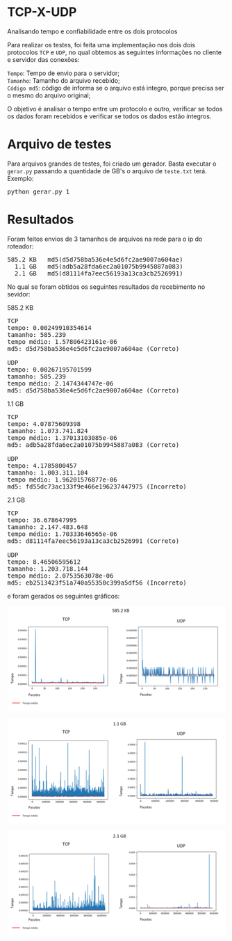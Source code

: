 ﻿# TCP-X-UDP
Analisando tempo e confiabilidade entre os dois protocolos

Para realizar os testes, foi feita uma implementação nos dois dois protocolos `TCP` e `UDP`, no qual
obtemos as seguintes informações no cliente e servidor das conexões:

`Tempo`: Tempo de envio para o servidor; <br />
`Tamanho`: Tamanho do arquivo recebido; <br />
`Código md5`: código de informa se o arquivo está integro, porque precisa ser o mesmo do arquivo original;<br />

O objetivo é analisar o tempo entre um protocolo e outro, verificar se todos os dados foram recebidos
e verificar se todos os dados estão íntegros.

# Arquivo de testes

Para arquivos grandes de testes, foi criado um gerador.
Basta executar o `gerar.py` passando a quantidade de GB's o arquivo de `teste.txt` terá.
Exemplo:

<pre>
python gerar.py 1
</pre>

# Resultados

Foram feitos envios de 3 tamanhos de arquivos na rede para o ip do roteador:
<pre>
585.2 KB   md5(d5d758ba536e4e5d6fc2ae9007a604ae)
  1.1 GB   md5(adb5a28fda6ec2a01075b9945887a083)
  2.1 GB   md5(d81114fa7eec56193a13ca3cb2526991)
</pre>

No qual se foram obtidos os seguintes resultados de recebimento no sevidor:

585.2 KB
<pre>
TCP
tempo: 0.00249910354614
tamanho: 585.239
tempo médio: 1.57806423161e-06
md5: d5d758ba536e4e5d6fc2ae9007a604ae (Correto)

UDP 
tempo: 0.00267195701599
tamanho: 585.239
tempo médio: 2.1474344747e-06
md5: d5d758ba536e4e5d6fc2ae9007a604ae (Correto)
</pre>

1.1 GB
<pre>
TCP
tempo: 4.07875609398
tamanho: 1.073.741.824
tempo médio: 1.37013103085e-06
md5: adb5a28fda6ec2a01075b9945887a083 (Correto)

UDP
tempo: 4.1785800457
tamanho: 1.003.311.104
tempo médio: 1.96201576877e-06
md5: fd55dc73ac133f9e466e196237447975 (Incorreto)
</pre>

2.1 GB
<pre>
TCP
tempo: 36.678647995
tamanho: 2.147.483.648
tempo médio: 1.70333646565e-06
md5: d81114fa7eec56193a13ca3cb2526991 (Correto)

UDP
tempo: 8.46506595612
tamanho: 1.203.718.144
tempo médio: 2.0753563078e-06
md5: eb2513423f51a740a55350c399a5df56 (Incorreto)
</pre>

e foram gerados os seguintes gráficos:

<p align="center">
  <img src="https://github.com/jpdik/TCP-X-UDP/blob/master/Comparativo/585.2.png?raw=true"/>
</p>

<p align="center">
  <img src="https://github.com/jpdik/TCP-X-UDP/blob/master/Comparativo/1.1.png?raw=true"/>
</p>

<p align="center">
  <img src="https://github.com/jpdik/TCP-X-UDP/blob/master/Comparativo/2.1.png?raw=true"/>
</p>
